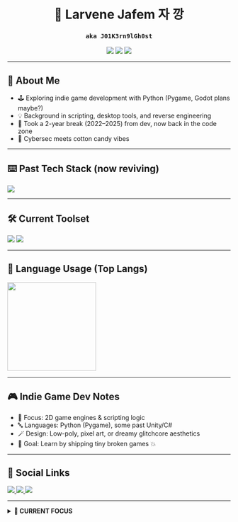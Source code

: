<h1 align="center">🎀 Larvene Jafem 자 깡</h1>
<h3 align="center"><code>aka J01K3rn9lGh0st</code></h3>

<p align="center">
  <img src="https://img.shields.io/badge/🧠_Role-Technician-ffb7e0?style=flat-square" />
  <img src="https://img.shields.io/badge/🎓_Level-Beginner_Coder-ffccf9?style=flat-square" />
  <img src="https://img.shields.io/badge/🔐_Focus-Engineering-bdb2ff?style=flat-square" />
</p>

---

## 🧁 About Me

- 🕹️ Exploring indie game development with Python (Pygame, Godot plans maybe?)
- 💡 Background in scripting, desktop tools, and reverse engineering
- 🧠 Took a 2-year break (2022–2025) from dev, now back in the code zone
- 🧃 Cybersec meets cotton candy vibes

---

## ⌨️ Past Tech Stack (now reviving)

<div align="left">
  <img src="https://skillicons.dev/icons?i=python,js,ts,cs,cpp,c" />
</div>

---

## 🛠️ Current Toolset

<div align="left">
  <img src="https://skillicons.dev/icons?i=git,github,vscode,clion,visualstudio,bash" />
  <img src="https://skillicons.dev/icons?i=linux,debian,arch,windows" />
</div>

---

## 🍡 Language Usage (Top Langs)

<div align="left">
  <img src="https://github-readme-stats.vercel.app/api/top-langs?username=larvenejafemcoder&hide_title=true&layout=compact&langs_count=6&theme=jolly&hide_border=true&card_width=450" height="200" />
</div>

---

## 🎮 Indie Game Dev Notes

- 🧸 Focus: 2D game engines & scripting logic
- 🔤 Languages: Python (Pygame), some past Unity/C#  
- 🪄 Design: Low-poly, pixel art, or dreamy glitchcore aesthetics  
- 🎯 Goal: Learn by shipping tiny broken games 💥

---

## 🌸 Social Links

<p>
  <a href="https://larvenejafemabout.netlify.app/">
    <img src="https://img.shields.io/badge/My_Site-larvene.dev-ffc6ff?style=flat-square&logo=firefox-browser" />
  </a>
  <a href="https://github.com/larvenejafemcoder">
    <img src="https://img.shields.io/badge/GitHub-larvenejafemcoder-cdb4db?style=flat-square&logo=github" />
  </a>
  <a href="https://patreon.com/LarveneJafem?utm_medium=unknown&utm_source=join_link&utm_campaign=creatorshare_creator&utm_content=copyLink">
    <img src="https://img.shields.io/badge/Patreon-Support%20Me-ffafcc?style=flat-square&logo=patreon" />
  </a>
</p>

---

<details>
<summary><strong>🫧 CURRENT FOCUS</strong></summary>

- 🧪 Hardened VMs for malware + netsec testing  
- 🎮 Learning Pygame & game loops  
- 💻 Revisiting past stacks with more discipline  
- 🔍 Trying reverse engineering + exploit dev  
- 🦊 Privacy-focused workflows  
</details>
